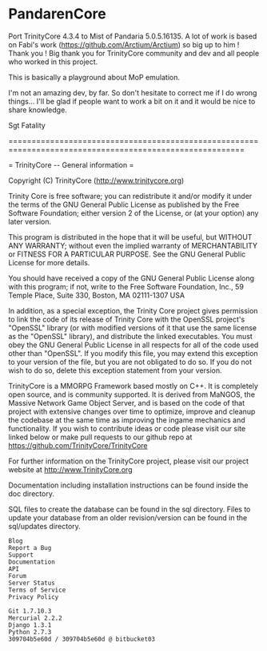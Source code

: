 PandarenCore
============

Port TrinityCore 4.3.4 to Mist of Pandaria 5.0.5.16135.
A lot of work is based on Fabi's work (https://github.com/Arctium/Arctium) so big up to him ! Thank you !
Big thank you for TrinityCore community and dev and all people who worked in this project.

This is basically a playground about MoP emulation.

I'm not an amazing dev, by far. So don't hesitate to correct me if I do wrong things...
I'll be glad if people want to work a bit on it and it would be nice to share knowledge.

Sgt Fatality


=========================================================================================================


= TrinityCore -- General information =

Copyright (C) TrinityCore (http://www.trinitycore.org)

  Trinity Core is free software; you can redistribute it and/or modify
  it under the terms of the GNU General Public License as published by
  the Free Software Foundation; either version 2 of the License, or
  (at your option) any later version.

  This program is distributed in the hope that it will be useful,
  but WITHOUT ANY WARRANTY; without even the implied warranty of
  MERCHANTABILITY or FITNESS FOR A PARTICULAR PURPOSE.  See the
  GNU General Public License for more details.

  You should have received a copy of the GNU General Public License
  along with this program; if not, write to the Free Software
  Foundation, Inc., 59 Temple Place, Suite 330, Boston, MA  02111-1307  USA

  In addition, as a special exception, the Trinity Core project
  gives permission to link the code of its release of Trinity Core with
  the OpenSSL project's "OpenSSL" library (or with modified versions of
  it that use the same license as the "OpenSSL" library), and distribute
  the linked executables.  You must obey the GNU General Public License
  in all respects for all of the code used other than "OpenSSL".  If you
  modify this file, you may extend this exception to your version of the
  file, but you are not obligated to do so.  If you do not wish to do
  so, delete this exception statement from your version.

TrinityCore is a MMORPG Framework based mostly on C++. It is completely 
open source, and is community supported. It is derived
from MaNGOS, the Massive Network Game Object Server, and is based on the
code of that project with extensive changes over time to optimize, improve
and cleanup the codebase at the same time as improving the ingame mechanics
and functionality. If you wish to contribute ideas or code please visit 
our site linked below or make pull requests to our github repo at 
https://github.com/TrinityCore/TrinityCore

For further information on the TrinityCore project, please visit our
project website at http://www.TrinityCore.org

Documentation including installation instructions can be found inside
the doc directory.

SQL files to create the database can be found in the sql directory. Files
to update your database from an older revision/version can be found in the
sql/updates directory.

    Blog
    Report a Bug
    Support
    Documentation
    API
    Forum
    Server Status
    Terms of Service
    Privacy Policy

    Git 1.7.10.3
    Mercurial 2.2.2
    Django 1.3.1
    Python 2.7.3
    309704b5e60d / 309704b5e60d @ bitbucket03

